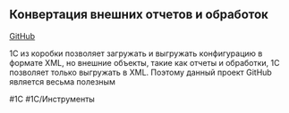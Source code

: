 
## Конвертация внешних отчетов и обработок

[GitHub](https://github.com/Pr-Mex/ExternalModulesConverterFor1C)

1С из коробки позволяет загружать и выгружать конфигурацию в формате XML, но внешние объекты, такие как отчеты и обработки, 1С позволяет только выгружать в XML. Поэтому данный проект GitHub является весьма полезным

#1С #1С/Инструменты